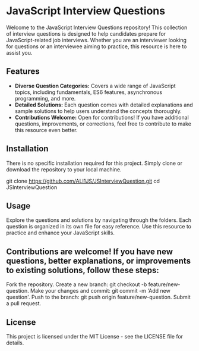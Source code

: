 # JavaScript Interview Questions

Welcome to the JavaScript Interview Questions repository! This collection of interview questions is designed to help candidates prepare for JavaScript-related job interviews. Whether you are an interviewer looking for questions or an interviewee aiming to practice, this resource is here to assist you.

## Features

- **Diverse Question Categories:** Covers a wide range of JavaScript topics, including fundamentals, ES6 features, asynchronous programming, and more.
- **Detailed Solutions:** Each question comes with detailed explanations and sample solutions to help users understand the concepts thoroughly.
- **Contributions Welcome:** Open for contributions! If you have additional questions, improvements, or corrections, feel free to contribute to make this resource even better.

## Installation

There is no specific installation required for this project. Simply clone or download the repository to your local machine.


git clone https://github.com/ALI1JS/JSInterviewQuestion.git
cd JSInterviewQuestion


## Usage 
Explore the questions and solutions by navigating through the folders. Each question is organized in its own file for easy reference. Use this resource to practice and enhance your JavaScript skills.

## Contributions are welcome! If you have new questions, better explanations, or improvements to existing solutions, follow these steps:

Fork the repository.
Create a new branch: git checkout -b feature/new-question.
Make your changes and commit: git commit -m 'Add new question'.
Push to the branch: git push origin feature/new-question.
Submit a pull request.



## License
This project is licensed under the MIT License - see the LICENSE file for details.


